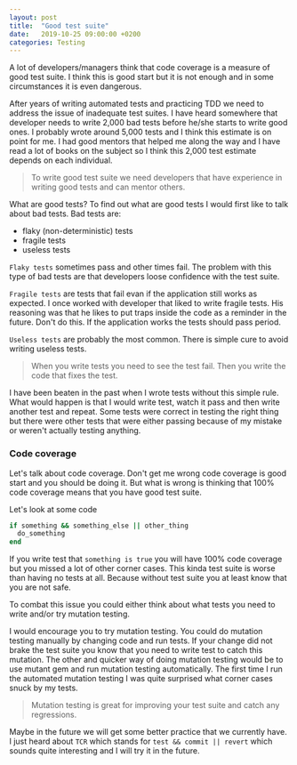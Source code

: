 ```yaml
---
layout: post
title:  "Good test suite"
date:   2019-10-25 09:00:00 +0200
categories: Testing
---
```


A lot of developers/managers think that code coverage is a measure of good test suite. I think this is good start but it is not enough and in some circumstances it is even dangerous.

After years of writing automated tests and practicing TDD we need to address the issue of inadequate test suites. I have heard somewhere that developer needs to write 2,000 bad tests before he/she starts to write good ones. I probably wrote around 5,000 tests and I think this estimate is on point for me. I had good mentors that helped me along the way and I have read a lot of books on the subject so I think this 2,000 test estimate depends on each individual.

> To write good test suite we need developers that have experience in writing good tests and can mentor others.

What are good tests? To find out what are good tests I would first like to talk about bad tests.
Bad tests are:
 - flaky (non-deterministic) tests
 - fragile tests
 - useless tests

`Flaky tests` sometimes pass and other times fail. The problem with this type of bad tests are that developers loose confidence with the test suite.

`Fragile tests` are tests that fail evan if the application still works as expected. I once worked with developer that liked to write fragile tests. His reasoning was that he likes to put traps inside the code as a reminder in the future. Don't do this. If the application works the tests should pass period.

`Useless tests` are probably the most common. There is simple cure to avoid writing useless tests.

> When you write tests you need to see the test fail. Then you write the code that fixes the test.

I have been beaten in the past when I wrote tests without this simple rule. What would happen is that I would write test, watch it pass and then write another test and repeat. Some tests were correct in testing the right thing but there were other tests that were either passing because of my mistake or weren't actually testing anything.

### Code coverage
Let's talk about code coverage. Don't get me wrong code coverage is good start and you should be doing it. But what is wrong is thinking that 100% code coverage means that you have good test suite.

Let's look at some code
```ruby
if something && something_else || other_thing
  do_something
end
```

If you write test that `something is true` you will have 100% code coverage but you missed a lot of other corner cases. This kinda test suite is worse than having no tests at all. Because without test suite you at least know that you are not safe.

To combat this issue you could either think about what tests you need to write and/or try mutation testing.

I would encourage you to try mutation testing. You could do mutation testing manually by changing code and run tests. If your change did not brake the test suite you know that you need to write test to catch this mutation. The other and quicker way of doing mutation testing would be to use mutant gem and run mutation testing automatically. The first time I run the automated mutation testing I was quite surprised what corner cases snuck by my tests.

> Mutation testing is great for improving your test suite and catch any regressions.

Maybe in the future we will get some better practice that we currently have. I just heard about `TCR` which stands for `test && commit || revert` which sounds quite interesting and I will try it in the future.
